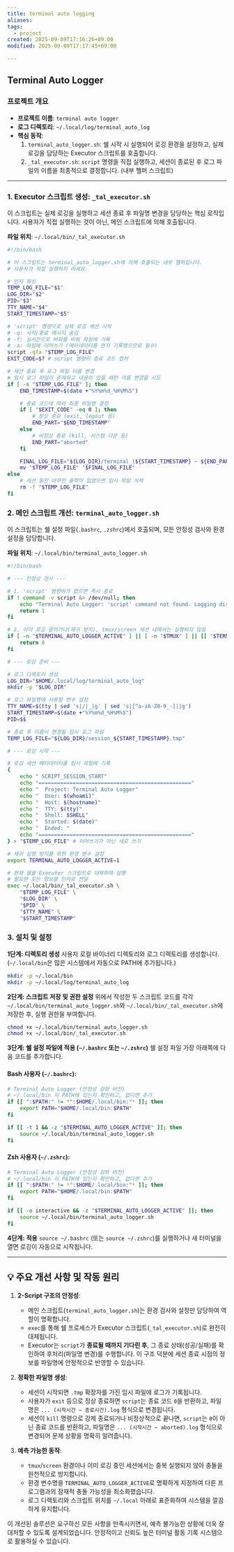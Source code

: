 ```yaml
---
title: terminal auto logging
aliases:
tags:
  - project
created: 2025-09-09T17:16:26+09:00
modified: 2025-09-09T17:17:45+09:00

---
```


## Terminal Auto Logger

### 프로젝트 개요

-   **프로젝트 이름**: `terminal auto logger`
-   **로그 디렉토리**: `~/.local/log/terminal_auto_log`
-   **핵심 동작**:
    1.  `terminal_auto_logger.sh`: 쉘 시작 시 실행되어 로깅 환경을 설정하고, 실제 로깅을 담당하는 Executor 스크립트를 호출합니다.
    2.  `_tal_executor.sh`: `script` 명령을 직접 실행하고, 세션이 종료된 후 로그 파일의 이름을 최종적으로 결정합니다. (내부 헬퍼 스크립트)

---

### 1. **Executor 스크립트 생성: `_tal_executor.sh`**

이 스크립트는 실제 로깅을 실행하고 세션 종료 후 파일명 변경을 담당하는 핵심 로직입니다. 사용자가 직접 실행하는 것이 아닌, 메인 스크립트에 의해 호출됩니다.

**파일 위치**: `~/.local/bin/_tal_executor.sh`

```bash
#!/bin/bash

# 이 스크립트는 terminal_auto_logger.sh에 의해 호출되는 내부 헬퍼입니다.
# 사용자가 직접 실행하지 마세요.

# 인자 파싱
TEMP_LOG_FILE="$1"
LOG_DIR="$2"
PID="$3"
TTY_NAME="$4"
START_TIMESTAMP="$5"

# 'script' 명령으로 실제 로깅 세션 시작
# -q: 시작/종료 메시지 숨김
# -f: 실시간으로 버퍼를 비워 파일에 기록
# -a: 파일에 이어쓰기 (메타데이터를 먼저 기록했으므로 필수)
script -qfa "$TEMP_LOG_FILE"
EXIT_CODE=$? # script 명령의 종료 코드 캡처

# 세션 종료 후 로그 파일 이름 변경
# 임시 로그 파일이 존재하고 내용이 있을 때만 이름 변경을 시도
if [ -s "$TEMP_LOG_FILE" ]; then
    END_TIMESTAMP=$(date +"%Y%m%d_%H%M%S")

    # 종료 코드에 따라 최종 파일명 결정
    if [ "$EXIT_CODE" -eq 0 ]; then
        # 정상 종료 (exit, logout 등)
        END_PART="$END_TIMESTAMP"
    else
        # 비정상 종료 (kill, 시스템 다운 등)
        END_PART="aborted"
    fi

    FINAL_LOG_FILE="${LOG_DIR}/terminal_(${START_TIMESTAMP} ~ ${END_PART})_${PID}_${TTY_NAME}.log"
    mv "$TEMP_LOG_FILE" "$FINAL_LOG_FILE"
else
    # 세션 동안 아무런 출력이 없었으면 임시 파일 삭제
    rm -f "$TEMP_LOG_FILE"
fi
```

### 2. **메인 스크립트 개선: `terminal_auto_logger.sh`**

이 스크립트는 쉘 설정 파일(`.bashrc`, `.zshrc`)에서 호출되며, 모든 안정성 검사와 환경 설정을 담당합니다.

**파일 위치**: `~/.local/bin/terminal_auto_logger.sh`

```bash
#!/bin/bash

# --- 안정성 검사 ---

# 1. 'script' 명령어가 없으면 즉시 종료
if ! command -v script &> /dev/null; then
    echo "Terminal Auto Logger: 'script' command not found. Logging disabled." >&2
    return 1
fi

# 2. 이미 로깅 중이거나(재귀 방지), tmux/screen 세션 내에서는 실행하지 않음
if [ -n "$TERMINAL_AUTO_LOGGER_ACTIVE" ] || [ -n "$TMUX" ] || [[ "$TERM" == screen* ]]; then
    return 0
fi

# --- 로깅 준비 ---

# 로그 디렉토리 생성
LOG_DIR="$HOME/.local/log/terminal_auto_log"
mkdir -p "$LOG_DIR"

# 로그 파일명에 사용할 변수 설정
TTY_NAME=$(tty | sed 's|/|_|g' | sed 's|[^a-zA-Z0-9_-]||g')
START_TIMESTAMP=$(date +"%Y%m%d_%H%M%S")
PID=$$

# 종료 후 이름이 변경될 임시 로그 파일
TEMP_LOG_FILE="${LOG_DIR}/session_${START_TIMESTAMP}.tmp"

# --- 로깅 시작 ---

# 로깅 세션 메타데이터를 임시 파일에 기록
{
    echo " SCRIPT_SESSION_START"
    echo "================================================="
    echo "  Project: Terminal Auto Logger"
    echo "  User: $(whoami)"
    echo "  Host: $(hostname)"
    echo "  TTY: $(tty)"
    echo "  Shell: $SHELL"
    echo "  Started: $(date)"
    echo "  Ended: "
    echo "================================================="
} > "$TEMP_LOG_FILE" # 이어쓰기가 아닌 새로 쓰기

# 재귀 실행 방지를 위한 환경 변수 설정
export TERMINAL_AUTO_LOGGER_ACTIVE=1

# 현재 쉘을 Executor 스크립트로 대체하여 실행
# 필요한 모든 정보를 인자로 전달
exec ~/.local/bin/_tal_executor.sh \
    "$TEMP_LOG_FILE" \
    "$LOG_DIR" \
    "$PID" \
    "$TTY_NAME" \
    "$START_TIMESTAMP"
```

### 3. **설치 및 설정**

**1단계: 디렉토리 생성**
사용자 로컬 바이너리 디렉토리와 로그 디렉토리를 생성합니다. (`~/.local/bin`은 많은 시스템에서 자동으로 PATH에 추가됩니다.)

```bash
mkdir -p ~/.local/bin
mkdir -p ~/.local/log/terminal_auto_log
```

**2단계: 스크립트 저장 및 권한 설정**
위에서 작성한 두 스크립트 코드를 각각 `~/.local/bin/terminal_auto_logger.sh`와 `~/.local/bin/_tal_executor.sh`에 저장한 후, 실행 권한을 부여합니다.

```bash
chmod +x ~/.local/bin/terminal_auto_logger.sh
chmod +x ~/.local/bin/_tal_executor.sh
```

**3단계: 쉘 설정 파일에 적용 (`~/.bashrc` 또는 `~/.zshrc`)**
쉘 설정 파일 가장 아래쪽에 다음 코드를 추가합니다.

#### Bash 사용자 (`~/.bashrc`):

```bash
# Terminal Auto Logger (안정성 강화 버전)
# ~/.local/bin 이 PATH에 있는지 확인하고, 없다면 추가
if [[ ":$PATH:" != *":$HOME/.local/bin:"* ]]; then
    export PATH="$HOME/.local/bin:$PATH"
fi

if [[ -t 1 && -z "$TERMINAL_AUTO_LOGGER_ACTIVE" ]]; then
    source ~/.local/bin/terminal_auto_logger.sh
fi
```

#### Zsh 사용자 (`~/.zshrc`):

```zsh
# Terminal Auto Logger (안정성 강화 버전)
# ~/.local/bin 이 PATH에 있는지 확인하고, 없다면 추가
if [[ ":$PATH:" != *":$HOME/.local/bin:"* ]]; then
    export PATH="$HOME/.local/bin:$PATH"
fi

if [[ -o interactive && -z "$TERMINAL_AUTO_LOGGER_ACTIVE" ]]; then
    source ~/.local/bin/terminal_auto_logger.sh
fi
```

**4단계: 적용**
`source ~/.bashrc` (또는 `source ~/.zshrc`)를 실행하거나 새 터미널을 열면 로깅이 자동으로 시작됩니다.

---

## 💡 주요 개선 사항 및 작동 원리

1.  **2-Script 구조의 안정성**:
    *   메인 스크립트(`terminal_auto_logger.sh`)는 환경 검사와 설정만 담당하여 역할이 명확합니다.
    *   `exec`를 통해 쉘 프로세스가 Executor 스크립트(`_tal_executor.sh`)로 완전히 대체됩니다.
    *   Executor는 `script`가 **종료될 때까지 기다린 후**, 그 종료 상태(성공/실패)를 확인하여 후처리(파일명 변경)를 수행합니다. 이 구조 덕분에 세션 종료 시점의 정보를 파일명에 안정적으로 반영할 수 있습니다.

2.  **정확한 파일명 생성**:
    *   세션이 시작되면 `.tmp` 확장자를 가진 임시 파일에 로그가 기록됩니다.
    *   사용자가 `exit` 등으로 정상 종료하면 `script`는 종료 코드 `0`을 반환하고, 파일명은 `... (시작시간 ~ 종료시간).log` 형식으로 변경됩니다.
    *   세션이 `kill` 명령으로 강제 종료되거나 비정상적으로 끝나면, `script`는 `0`이 아닌 종료 코드를 반환하고, 파일명은 `... (시작시간 ~ aborted).log` 형식으로 변경되어 문제 상황을 명확히 알려줍니다.

3.  **예측 가능한 동작**:
    *   `tmux`/`screen` 환경이나 이미 로깅 중인 세션에서는 중복 실행되지 않아 충돌을 원천적으로 방지합니다.
    *   환경 변수명을 `TERMINAL_AUTO_LOGGER_ACTIVE`로 명확하게 지정하여 다른 프로그램과의 잠재적 충돌 가능성을 최소화했습니다.
    *   로그 디렉토리와 스크립트 위치를 `~/.local` 아래로 표준화하여 시스템을 깔끔하게 유지합니다.

이 개선된 솔루션은 요구하신 모든 사항을 만족시키면서, 예측 불가능한 상황에 더욱 잘 대처할 수 있도록 설계되었습니다. 안정적이고 신뢰도 높은 터미널 활동 기록 시스템으로 활용하실 수 있습니다.